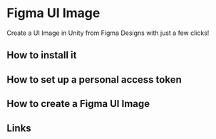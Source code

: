 # Figma UI Image
Create a UI Image in Unity from Figma Designs with just a few clicks!

## How to install it

## How to set up a personal access token

## How to create a Figma UI Image

## Links
